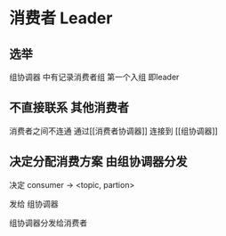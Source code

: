 # 消费者 Leader 
## 选举
组协调器 中有记录消费者组
第一个入组 即leader

## 不直接联系 其他消费者
消费者之间不连通
通过[[消费者协调器]] 连接到 [[组协调器]]

## 决定分配消费方案 由组协调器分发
决定
consumer -> <topic, partion>

发给 组协调器

组协调器分发给消费者
